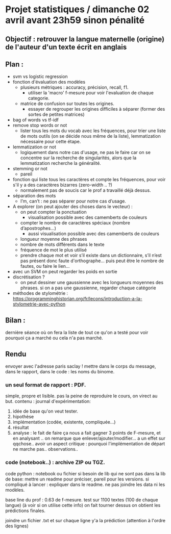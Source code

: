 # Projet statistiques / dimanche 02 avril avant 23h59 sinon pénalité
## Objectif : retrouver la langue maternelle (origine) de l'auteur d'un texte écrit en anglais
## Plan :
- svm vs logistic regression
- fonction d'évaluation des modèles
    - plusieurs métriques : accuracy, précision, recall, f1.
        - utiliser la 'macro' f-mesure pour voir l'evaluation de chaque categorie.
    - matrice de confusion sur toutes les origines.
        - essayer de regrouper les origines difficiles à séparer (former des sortes de petites matrices)
- bag of words vs tf-idf
- remove stop words or not
    - lister tous les mots du vocab avec les fréquences, pour trier une liste de mots outils (on se décide nous même de la liste), lemmatization nécessaire pour cette étape.
- lemmatization or not
    - logiquement dans notre cas d'usage, ne pas le faire car on se concentre sur la recherche de singularités, alors que la lemmatization recherche la généralité.
- stemming or not
    - pareil
- fonction qui liste tous les caractères et compte les fréquences, pour voir s'il y a des caractères bizarres (zero-width .. ?)
    - normalement pas de soucis car le prof a travaillé déjà dessus.
- séparation des mots
    - I’m, can’t : ne pas séparer pour notre cas d’usage.
- A explorer (on peut ajouter des choses dans le vecteur) :
    - on peut compter la ponctuation
        - visualisation possible avec des camemberts de couleurs
    - compter le nombre de caractères spéciaux (nombre d’apostrophes...)
        - aussi visualisation possible avec des camemberts de couleurs
    - longueur moyenne des phrases
    - nombre de mots différents dans le texte
    - fréquence de mot le plus utilisé
    - prendre chaque mot et voir s’il existe dans un dictionnaire, s’il n’est pas présent donc faute d'orthographe… puis peut être le nombre de fautes, ou faire le lien…
- avec un SVM on peut regarder les poids en sortie
- discrétisation ?
    - on peut dessiner une gaussienne avec les longueurs moyennes des phrases. si on a pas une gaussienne, regarder chaque catégorie
- méthodes de stylométrie : https://programminghistorian.org/fr/lecons/introduction-a-la-stylometrie-avec-python
    
## Bilan :
dernière séance où on fera la liste de tout ce qu'on a testé pour voir pourquoi ça a marché ou cela n'a pas marché.

## Rendu
envoyer avec l'adresse paris saclay !
mettre dans le corps du message, dans le rapport, dans le code : les noms du binome.

### un seul format de rapport : PDF.
simple, propre et lisible.
pas la peine de reproduire le cours, on virect au but.
contenu : journal d'expérimentation:
1. idée de base qu'on veut tester.
2. hipothèse
3. implémentation (codée, existente, compliquée...)
4. résultat
5. analyse : le fait de faire ça nous a fait gagner 3 points de F-mesure, et en analysant .. on remarque que enlever/ajouter/modifier... a un effet sur qqchose..
avoir un aspect critique : pourquoi l'implémentation de départ ne marche pas.. observations..

### code (notebook..) : archive ZIP ou TGZ.
code python : notebook ou fichier
si besoin de lib qui ne sont pas dans la lib de base: mettre un readme pour préciser, pareil pour les versions.
si compliqué à lancer : expliquer dans le readme.
ne pas joindre les data ni les modèles.

base line du prof : 0.63 de f-mesure.
test sur 1100 textes (100 de chaque langue) (à voir  si on utilise cette info)
on fait tourner dessus on obtient les prédictions finales.

joindre un fichier .txt et sur chaque ligne y'a la prédiction (attention à l'ordre des lignes)
